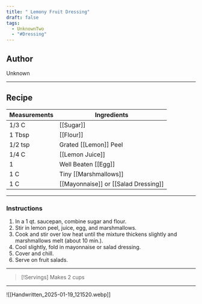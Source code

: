 ```yaml
---
title: " Lemony Fruit Dressing"
draft: false
tags:
  - UnknownTwo
  - "#Dressing"
---
```

## Author
Unknown
___
## Recipe

| Measurements | Ingredients               |
| :----------- | ------------------------- |
|1/3 C|[[Sugar]]|
|1 Tbsp|[[Flour]]|
|1/2 tsp|Grated [[Lemon]] Peel|
|1/4 C|[[Lemon Juice]]|
|1|Well Beaten [[Egg]]|
|1 C|Tiny [[Marshmallows]]|
|1 C|[[Mayonnaise]] or [[Salad Dressing]]|
___
### Instructions
1. In a 1 qt. saucepan, combine sugar and flour.
2. Stir in lemon peel, juice, egg, and marshmallows.
3. Cook and stir over low heat until the mixture thickens slightly and marshmallows melt (about 10 min.).
4. Cool slightly, fold in mayonnaise or salad dressing.
5. Cover and chill.
6. Serve on fruit salads.
___

>[!Servings]
>Makes 2 cups

___
![[Handwritten_2025-01-19_121520.webp]]